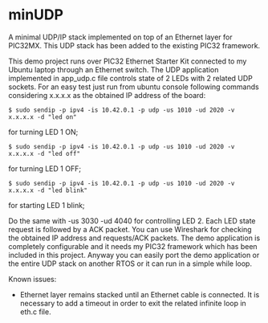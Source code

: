# minUDP
A minimal UDP/IP stack implemented on top of an Ethernet layer for PIC32MX.
This UDP stack has been added to the existing PIC32 framework.

This demo project runs over PIC32 Ethernet Starter Kit connected to my Ubuntu laptop through an Ethernet switch.
The UDP application implemented in app_udp.c file controls state of 2 LEDs with
2 related UDP sockets. For an easy test just run from ubuntu console following
commands considering x.x.x.x as the obtained IP address of the board:

    $ sudo sendip -p ipv4 -is 10.42.0.1 -p udp -us 1010 -ud 2020 -v x.x.x.x -d "led on"

for turning LED 1 ON;

    $ sudo sendip -p ipv4 -is 10.42.0.1 -p udp -us 1010 -ud 2020 -v x.x.x.x -d "led off"

for turning LED 1 OFF;

    $ sudo sendip -p ipv4 -is 10.42.0.1 -p udp -us 1010 -ud 2020 -v x.x.x.x -d "led blink"

for starting LED 1 blink;

Do the same with -us 3030 -ud 4040 for controlling LED 2.
Each LED state request is followed by a ACK packet. You can use Wireshark for
checking the obtained IP address and requests/ACK packets.
The demo application is completely configurable and it needs my PIC32 framework
which has been included in this project. Anyway you can easily port the demo
application or the entire UDP stack on another RTOS or it can run in a simple
while loop.

Known issues:
 - Ethernet layer remains stacked until an Ethernet cable is connected.
   It is necessary to add a timeout in order to exit the related infinite loop
   in eth.c file.
